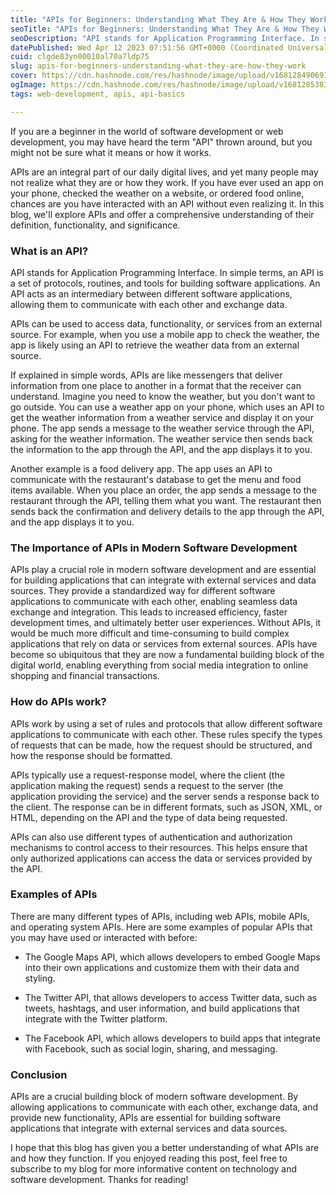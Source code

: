 ```yaml
---
title: "APIs for Beginners: Understanding What They Are & How They Work"
seoTitle: "APIs for Beginners: Understanding What They Are & How They Work"
seoDescription: "API stands for Application Programming Interface. In simple terms, an API is a set of protocols, routines, and tools for building software applications."
datePublished: Wed Apr 12 2023 07:51:56 GMT+0000 (Coordinated Universal Time)
cuid: clgde83yn00010al70a7ldp75
slug: apis-for-beginners-understanding-what-they-are-how-they-work
cover: https://cdn.hashnode.com/res/hashnode/image/upload/v1681284906913/4a6512ad-22ea-4ce2-bcf8-88e717440c1e.png
ogImage: https://cdn.hashnode.com/res/hashnode/image/upload/v1681285383693/e716fc58-7f6e-4ea1-ad43-c3851e0529fc.png
tags: web-development, apis, api-basics

---
```


If you are a beginner in the world of software development or web development, you may have heard the term "API" thrown around, but you might not be sure what it means or how it works.

APIs are an integral part of our daily digital lives, and yet many people may not realize what they are or how they work. If you have ever used an app on your phone, checked the weather on a website, or ordered food online, chances are you have interacted with an API without even realizing it. In this blog, we'll explore APIs and offer a comprehensive understanding of their definition, functionality, and significance.

### What is an API?

API stands for Application Programming Interface. In simple terms, an API is a set of protocols, routines, and tools for building software applications. An API acts as an intermediary between different software applications, allowing them to communicate with each other and exchange data.

APIs can be used to access data, functionality, or services from an external source. For example, when you use a mobile app to check the weather, the app is likely using an API to retrieve the weather data from an external source.

If explained in simple words, APIs are like messengers that deliver information from one place to another in a format that the receiver can understand. Imagine you need to know the weather, but you don't want to go outside. You can use a weather app on your phone, which uses an API to get the weather information from a weather service and display it on your phone. The app sends a message to the weather service through the API, asking for the weather information. The weather service then sends back the information to the app through the API, and the app displays it to you.

Another example is a food delivery app. The app uses an API to communicate with the restaurant's database to get the menu and food items available. When you place an order, the app sends a message to the restaurant through the API, telling them what you want. The restaurant then sends back the confirmation and delivery details to the app through the API, and the app displays it to you.

### The Importance of APIs in Modern Software Development

APIs play a crucial role in modern software development and are essential for building applications that can integrate with external services and data sources. They provide a standardized way for different software applications to communicate with each other, enabling seamless data exchange and integration. This leads to increased efficiency, faster development times, and ultimately better user experiences. Without APIs, it would be much more difficult and time-consuming to build complex applications that rely on data or services from external sources. APIs have become so ubiquitous that they are now a fundamental building block of the digital world, enabling everything from social media integration to online shopping and financial transactions.

### How do APIs work?

APIs work by using a set of rules and protocols that allow different software applications to communicate with each other. These rules specify the types of requests that can be made, how the request should be structured, and how the response should be formatted.

APIs typically use a request-response model, where the client (the application making the request) sends a request to the server (the application providing the service) and the server sends a response back to the client. The response can be in different formats, such as JSON, XML, or HTML, depending on the API and the type of data being requested.

APIs can also use different types of authentication and authorization mechanisms to control access to their resources. This helps ensure that only authorized applications can access the data or services provided by the API.

### Examples of APIs

There are many different types of APIs, including web APIs, mobile APIs, and operating system APIs. Here are some examples of popular APIs that you may have used or interacted with before:

* The Google Maps API, which allows developers to embed Google Maps into their own applications and customize them with their data and styling.
    
* The Twitter API, that allows developers to access Twitter data, such as tweets, hashtags, and user information, and build applications that integrate with the Twitter platform.
    
* The Facebook API, which allows developers to build apps that integrate with Facebook, such as social login, sharing, and messaging.
    

### Conclusion

APIs are a crucial building block of modern software development. By allowing applications to communicate with each other, exchange data, and provide new functionality, APIs are essential for building software applications that integrate with external services and data sources.

I hope that this blog has given you a better understanding of what APIs are and how they function. If you enjoyed reading this post, feel free to subscribe to my blog for more informative content on technology and software development. Thanks for reading!
